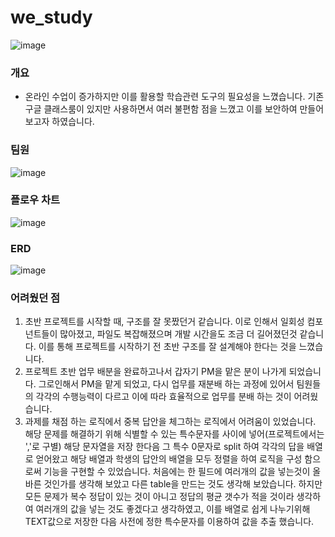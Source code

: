 # we_study
![image](https://github.com/gyudong0908/we_study/assets/121427661/1abe3581-02cf-436f-a6a3-dd57ea327cc9)
### 개요
- 온라인 수업이 증가하지만 이를 활용할 학습관련 도구의 필요성을 느꼈습니다. 기존 구글 클래스룸이 있지만 사용하면서 여러 불편함 점을 느꼈고 이를 보안하여 만들어 보고자 하였습니다.
### 팀원
![image](https://github.com/gyudong0908/we_study/assets/121427661/7c92df65-41a7-4b11-a6bf-e90e624ece34)
### 플로우 차트
![image](https://github.com/gyudong0908/we_study/assets/121427661/40635d7d-3b1b-417d-baa2-4afe5352293f)
###  ERD
![image](https://github.com/gyudong0908/we_study/assets/121427661/d0f64e31-bdbe-4ce0-8248-f232b0928cbb)
### 어려웠던 점
1. 초반 프로젝트를 시작할 때, 구조를 잘 못짰던거 같습니다. 이로 인해서 일회성 컴포넌트들이 많아졌고, 파일도 복잡해졌으며 개발 시간을도 조금 더 길어졌던것 같습니다. 이를 통해 프로젝트를 시작하기 전 초반 구조를 잘 설계해야 한다는 것을 느꼈습니다.
2. 프로젝트 초반 업무 배분을 완료하고나서 갑자기 PM을 맡은 분이 나가게 되었습니다. 그로인해서 PM을 맡게 되었고, 다시 업무를 재분배 하는 과정에 있어서 팀원들의 각각의 수행능력이 다르고 이에 따라 효율적으로 업무를 분배 하는 것이 어려웠습니다.
3. 과제를 채점 하는 로직에서 중복 답안을 체그하는 로직에서 어려움이 있었습니다. 해당 문제를 해결하기 위해 식별할 수 있는 특수문자를 사이에 넣어(프로젝트에서는 ','로 구별) 해당 문자열을 저장 한다음 그 특수 0문자로 split 하여 각각의 답을 배열로 얻어왔고 해당 배열과 학생의 답안의 배열을 모두 정렬을 하여 로직을 구성 함으로써 기능을 구현할 수 있었습니다. 처음에는 한 필드에 여러개의 값을 넣는것이 올바른 것인가를 생각해 보았고 다른 table을 만드는 것도 생각해 보았습니다. 하지만 모든 문제가 복수 정답이 있는 것이 아니고 정답의 평균 갯수가 적을 것이라 생각하여 여러개의 값을 넣는 것도 좋겠다고 생각하였고, 이를 배열로 쉽게 나누기위해 TEXT값으로 저장한 다음 사전에 정한 특수문자를 이용하여 값을 추출 했습니다. 
